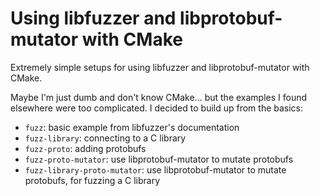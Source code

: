 # Using libfuzzer and libprotobuf-mutator with CMake

Extremely simple setups for using libfuzzer and libprotobuf-mutator with CMake. 

Maybe I'm just dumb and don't know CMake... but the examples I found elsewhere were too complicated. I decided to
build up from the basics:

 - `fuzz`: basic example from libfuzzer's documentation
 - `fuzz-library`: connecting to a C library
 - `fuzz-proto`: adding protobufs
 - `fuzz-proto-mutator`: use libprotobuf-mutator to mutate protobufs
 - `fuzz-library-proto-mutator`: use libprotobuf-mutator to mutate protobufs, for fuzzing a C library
